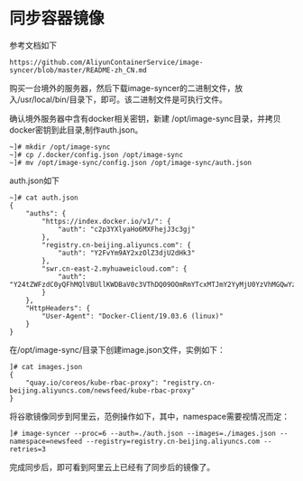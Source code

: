 # 同步容器镜像



参考文档如下

```
https://github.com/AliyunContainerService/image-syncer/blob/master/README-zh_CN.md
```

购买一台境外的服务器，然后下载image-syncer的二进制文件，放入/usr/local/bin/目录下，即可。该二进制文件是可执行文件。

确认境外服务器中含有docker相关密钥，新建 /opt/image-sync目录，并拷贝docker密钥到此目录,制作auth.json。

```
~]# mkdir /opt/image-sync
~]# cp /.docker/config.json /opt/image-sync
~]# mv /opt/image-sync/config.json /opt/image-sync/auth.json 
```

auth.json如下

```
~]# cat auth.json
{
	"auths": {
		"https://index.docker.io/v1/": {
			"auth": "c2p3YXlyaHo6MXFhejJ3c3gj"
		},
		"registry.cn-beijing.aliyuncs.com": {
			"auth": "Y2FvYm9AY2xzOlZ3djU2dHk3"
		},
		"swr.cn-east-2.myhuaweicloud.com": {
			"auth": "Y24tZWFzdC0yQFhMQlVBUllKWDBaV0c3VThDQ09OOmRmYTcxMTJmY2YyMjU0YzVhMGQwYzQwYjkzMmY4MmNlNDI2YTIxZTAxODIwMjczOGY0YjFmMThjMTkwMDFmMTE="
		}
	},
	"HttpHeaders": {
		"User-Agent": "Docker-Client/19.03.6 (linux)"
	}
}
```

在/opt/image-sync/目录下创建image.json文件，实例如下：

```
]# cat images.json
{
    "quay.io/coreos/kube-rbac-proxy": "registry.cn-beijing.aliyuncs.com/newsfeed/kube-rbac-proxy"
}
```



将谷歌镜像同步到阿里云，范例操作如下，其中，namespace需要视情况而定：

```
]# image-syncer --proc=6 --auth=./auth.json --images=./images.json --namespace=newsfeed --registry=registry.cn-beijing.aliyuncs.com --retries=3
```

完成同步后，即可看到阿里云上已经有了同步后的镜像了。